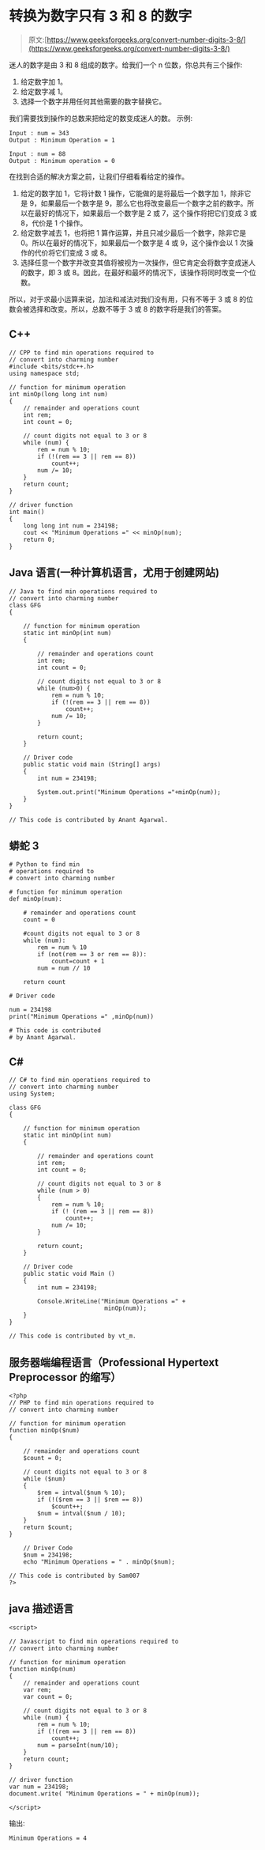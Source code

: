 # 转换为数字只有 3 和 8 的数字

> 原文:[https://www.geeksforgeeks.org/convert-number-digits-3-8/](https://www.geeksforgeeks.org/convert-number-digits-3-8/)

迷人的数字是由 3 和 8 组成的数字。给我们一个 n 位数，你总共有三个操作:

1.  给定数字加 1。
2.  给定数字减 1。
3.  选择一个数字并用任何其他需要的数字替换它。

我们需要找到操作的总数来把给定的数变成迷人的数。
示例:

```
Input : num = 343
Output : Minimum Operation = 1

Input : num = 88
Output : Minimum operation = 0
```

在找到合适的解决方案之前，让我们仔细看看给定的操作。

1.  给定的数字加 1，它将计数 1 操作，它能做的是将最后一个数字加 1，除非它是 9，如果最后一个数字是 9，那么它也将改变最后一个数字之前的数字。所以在最好的情况下，如果最后一个数字是 2 或 7，这个操作将把它们变成 3 或 8，代价是 1 个操作。
2.  给定数字减去 1，也将把 1 算作运算，并且只减少最后一个数字，除非它是 0。所以在最好的情况下，如果最后一个数字是 4 或 9，这个操作会以 1 次操作的代价将它们变成 3 或 8。
3.  选择任意一个数字并改变其值将被视为一次操作，但它肯定会将数字变成迷人的数字，即 3 或 8。因此，在最好和最坏的情况下，该操作将同时改变一个位数。

所以，对于求最小运算来说，加法和减法对我们没有用，只有不等于 3 或 8 的位数会被选择和改变。所以，总数不等于 3 或 8 的数字将是我们的答案。

## C++

```
// CPP to find min operations required to
// convert into charming number
#include <bits/stdc++.h>
using namespace std;

// function for minimum operation
int minOp(long long int num)
{
    // remainder and operations count
    int rem;
    int count = 0;

    // count digits not equal to 3 or 8
    while (num) {
        rem = num % 10;
        if (!(rem == 3 || rem == 8))
            count++;
        num /= 10;
    }
    return count;
}

// driver function
int main()
{
    long long int num = 234198;
    cout << "Minimum Operations =" << minOp(num);
    return 0;
}
```

## Java 语言(一种计算机语言，尤用于创建网站)

```
// Java to find min operations required to
// convert into charming number
class GFG
{

    // function for minimum operation
    static int minOp(int num)
    {

        // remainder and operations count
        int rem;
        int count = 0;

        // count digits not equal to 3 or 8
        while (num>0) {
            rem = num % 10;
            if (!(rem == 3 || rem == 8))
                count++;
            num /= 10;
        }

        return count;
    }

    // Driver code
    public static void main (String[] args)
    {
        int num = 234198;

        System.out.print("Minimum Operations ="+minOp(num));
    }
}

// This code is contributed by Anant Agarwal.
```

## 蟒蛇 3

```
# Python to find min
# operations required to
# convert into charming number

# function for minimum operation
def minOp(num):

    # remainder and operations count
    count = 0

    #count digits not equal to 3 or 8
    while (num):
        rem = num % 10
        if (not(rem == 3 or rem == 8)):
            count=count + 1
        num = num // 10

    return count

# Driver code

num = 234198
print("Minimum Operations =" ,minOp(num))

# This code is contributed
# by Anant Agarwal.
```

## C#

```
// C# to find min operations required to
// convert into charming number
using System;

class GFG
{

    // function for minimum operation
    static int minOp(int num)
    {

        // remainder and operations count
        int rem;
        int count = 0;

        // count digits not equal to 3 or 8
        while (num > 0)
        {
            rem = num % 10;
            if (! (rem == 3 || rem == 8))
                count++;
            num /= 10;
        }

        return count;
    }

    // Driver code
    public static void Main ()
    {
        int num = 234198;

        Console.WriteLine("Minimum Operations =" +
                           minOp(num));
    }
}

// This code is contributed by vt_m.
```

## 服务器端编程语言（Professional Hypertext Preprocessor 的缩写）

```
<?php
// PHP to find min operations required to
// convert into charming number

// function for minimum operation
function minOp($num)
{

    // remainder and operations count
    $count = 0;

    // count digits not equal to 3 or 8
    while ($num)
    {
        $rem = intval($num % 10);
        if (!($rem == 3 || $rem == 8))
            $count++;
        $num = intval($num / 10);
    }
    return $count;
}

    // Driver Code
    $num = 234198;
    echo "Minimum Operations = " . minOp($num);

// This code is contributed by Sam007
?>
```

## java 描述语言

```
<script>

// Javascript to find min operations required to
// convert into charming number

// function for minimum operation
function minOp(num)
{
    // remainder and operations count
    var rem;
    var count = 0;

    // count digits not equal to 3 or 8
    while (num) {
        rem = num % 10;
        if (!(rem == 3 || rem == 8))
            count++;
        num = parseInt(num/10);
    }
    return count;
}

// driver function
var num = 234198;
document.write( "Minimum Operations = " + minOp(num));

</script>
```

输出:

```
Minimum Operations = 4
```